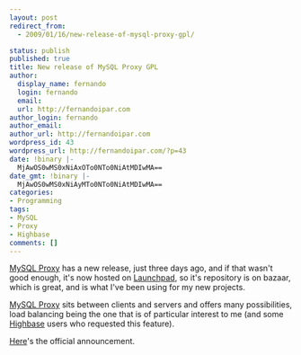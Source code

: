 ```yaml
---
layout: post
redirect_from:
  - 2009/01/16/new-release-of-mysql-proxy-gpl/

status: publish
published: true
title: New release of MySQL Proxy GPL
author:
  display_name: fernando
  login: fernando
  email: 
  url: http://fernandoipar.com
author_login: fernando
author_email: 
author_url: http://fernandoipar.com
wordpress_id: 43
wordpress_url: http://fernandoipar.com/?p=43
date: !binary |-
  MjAwOS0wMS0xNiAxOTo0NTo0NiAtMDIwMA==
date_gmt: !binary |-
  MjAwOS0wMS0xNiAyMTo0NTo0NiAtMDIwMA==
categories:
- Programming
tags:
- MySQL
- Proxy
- Highbase
comments: []
---
```

<p><a title="MySQL Proxy" href="http://dev.mysql.com/downloads/mysql-proxy/index.html" target="_self">MySQL Proxy</a> has a new release, just three days ago, and if that wasn't good enough, it's now hosted on <a title="MySQL Proxy at Launchpad" href="https://launchpad.net/mysql-proxy">Launchpad</a>, so it's repository is on bazaar, which is great, and is what I've been using for my new projects.</p>
<p><a title="MySQL Proxy" href="http://dev.mysql.com/downloads/mysql-proxy/index.html">MySQL Proxy</a> sits between clients and servers and offers many possibilities, load balancing being the one that is of particular interest to me (and some <a title="Highbase" href="http://highbase.seriema-systems.com">Highbase</a> users who requested this feature).</p>
<p><a title="Proxy's new release" href="https://launchpad.net/mysql-proxy/+announcement/1798">Here</a>'s the official announcement.</p>
